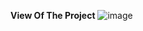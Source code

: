 **View Of The Project**
![image](https://github.com/user-attachments/assets/30ae04a9-db58-4eec-b877-44ec3c1552ca)
